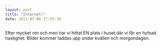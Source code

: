 ```yaml
---
layout: post
title: "Internet!"
date: 2012-07-06 17:55:39
---
```

Efter mycket om och men har vi hittat EN plats i huset där vi får en hyfsad hastighet. Bilder kommer laddas upp under kvällen och morgondagen.
